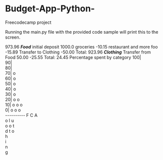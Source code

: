 # Budget-App-Python-
Freecodecamp project

Running the main.py file with the provided code sample will print this to the screen.

973.96
*************Food*************
initial deposit         1000.0
groceries               -10.15
restaurant and more foo -15.89
Transfer to Clothing    -50.00
Total: 923.96
***********Clothing***********
Transfer from Food       50.00
                        -25.55
Total: 24.45
Percentage spent by category
100|          
 90|          
 80|          
 70| o        
 60| o        
 50| o        
 40| o        
 30| o        
 20| o  o     
 10| o  o  o  
  0| o  o  o  
    ----------
     F  C  A  
     o  l  u  
     o  o  t  
     d  t  o  
        h     
        i     
        n     
        g     
